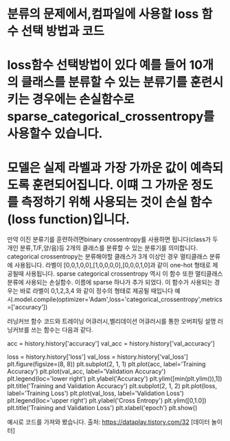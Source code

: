   # 분류의 문제에서,컴파일에 사용할 loss 함수 선택 방법과 코드
  # loss함수 선택방법이 있다 예를 들어 10개의 클래스를 분류할 수 있는 분류기를 훈련시키는 경우에는 손실함수로 sparse_categorical_crossentropy를 사용할수 있습니다.
  # 모델은 실제 라벨과 가장 가까운 값이 예측되도록 훈련되어집니다. 이떄 그 가까운 정도를 측정하기 위해 사용되는 것이 손실 함수(loss function)입니다.
  
  만약 이진 분류기를 훈련하려면binary crossentropy를 사용하면 됩니다(class가 두개인 분류,T/F,양/음)등 2개의 클래스를 분류할 수 있는 분류기를 의미합니다.
  categorical crossentropy는 분류해야할 클래스가 3개 이상인 경우 멀티클래스 분류에 사용됩니다. 라벨이 [0,0,1,0,0],[1,0,0,0,0],[0,0,0,1,0]과 같이 one-hot 형태로 제공될때 사용됩니다.
  sparse categorical crossentropy 역시 이 함수 또한 멀티클래스 분류에 사용되는 손실함수. 이름에 sparse 하나가 추가 되었다. 이 함수가 사용되는 경우는 바로 라벨이 0,1,2,3,4
  와 같이 정수의 형태로 제공될 때입니다
예시.model.compile(optimizer='Adam',loss='categorical_crossentropy',metrics=['accuracy'])

 러닝커브 함수 코드와 트레이닝 어큐러시,벨리데이션 어큐러시를 통한 오버피팅 설명
 러닝커브를 쓰는 함수는 다음과 같다.

acc = history.history['accuracy'] 
val_acc = history.history['val_accuracy'] 

loss = history.history['loss'] 
val_loss = history.history['val_loss']
plt.figure(figsize=(8, 8)) plt.subplot(2, 1, 1)
plt.plot(acc, label='Training Accuracy')
plt.plot(val_acc, label='Validation Accuracy')
plt.legend(loc='lower right')
plt.ylabel('Accuracy')
plt.ylim([min(plt.ylim()),1])
plt.title('Training and Validation Accuracy')
plt.subplot(2, 1, 2)
plt.plot(loss, label='Training Loss')
plt.plot(val_loss, label='Validation Loss')
plt.legend(loc='upper right')
plt.ylabel('Cross Entropy')
plt.ylim([0,1.0])
plt.title('Training and Validation Loss')
plt.xlabel('epoch')
plt.show()

예시로 코드를 가져와 봤습니다.
출처: https://dataplay.tistory.com/32 [데이터 놀이터]



